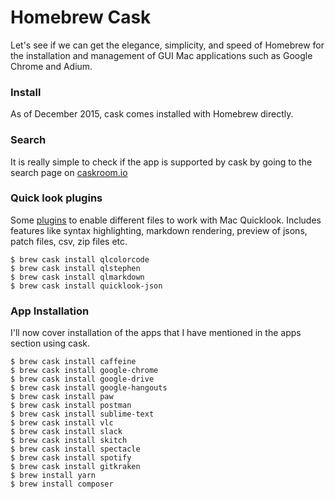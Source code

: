 # Homebrew Cask

Let's see if we can get the elegance, simplicity, and speed of Homebrew for the installation and management of GUI Mac applications such as Google Chrome and Adium.

### Install

As of December 2015, cask comes installed with Homebrew directly.

### Search

It is really simple to check if the app is supported by cask by going to the search page on [caskroom.io](http://caskroom.io/)

### Quick look plugins

Some [plugins](https://github.com/sindresorhus/quick-look-plugins) to enable different files to work with Mac Quicklook. Includes features like syntax highlighting, markdown rendering, preview of jsons, patch files, csv, zip files etc.

```
$ brew cask install qlcolorcode
$ brew cask install qlstephen
$ brew cask install qlmarkdown
$ brew cask install quicklook-json
```

### App Installation

I'll now cover installation of the apps that I have mentioned in the apps section using cask.

```
$ brew cask install caffeine
$ brew cask install google-chrome
$ brew cask install google-drive
$ brew cask install google-hangouts
$ brew cask install paw
$ brew cask install postman
$ brew cask install sublime-text
$ brew cask install vlc
$ brew cask install slack
$ brew cask install skitch
$ brew cask install spectacle
$ brew cask install spotify
$ brew cask install gitkraken
$ brew install yarn
$ brew install composer
```



